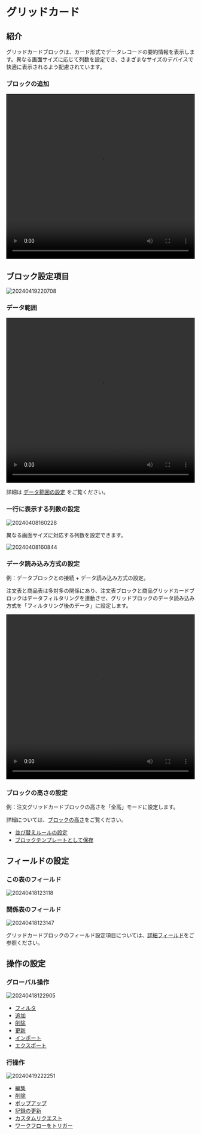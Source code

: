 # グリッドカード

## 紹介

グリッドカードブロックは、カード形式でデータレコードの要約情報を表示します。異なる画面サイズに応じて列数を設定でき、さまざまなサイズのデバイスで快適に表示されるよう配慮されています。

### ブロックの追加

<video width="100%" height="440" controls>
      <source src="https://static-docs.nocobase.com/20240418120045.mp4" type="video/mp4">
</video>

## ブロック設定項目

![20240419220708](https://static-docs.nocobase.com/20240419220708.png)

### データ範囲

<video width="100%" height="440" controls>
      <source src="https://static-docs.nocobase.com/20240419173617.mp4" type="video/mp4">
</video>

詳細は [データ範囲の設定](/handbook/ui/blocks/block-settings/data-scope) をご覧ください。

### 一行に表示する列数の設定

![20240408160228](https://static-docs.nocobase.com/20240408160228.png)

異なる画面サイズに対応する列数を設定できます。

![20240408160844](https://static-docs.nocobase.com/20240408160844.png)

### データ読み込み方式の設定

例：データブロックとの接続 + データ読み込み方式の設定。

注文表と商品表は多対多の関係にあり、注文表ブロックと商品グリッドカードブロックはデータフィルタリングを連動させ、グリッドブロックのデータ読み込み方式を「フィルタリング後のデータ」に設定します。

<video width="100%" height="440" controls>
<source src="https://static-docs.nocobase.com/20240419175643.mp4" type="video/mp4">
</video>

### ブロックの高さの設定

例：注文グリッドカードブロックの高さを「全高」モードに設定します。

詳細については、[ブロックの高さ](/handbook/ui/blocks/block-settings/block-height)をご覧ください。

- [並び替えルールの設定](/handbook/ui/blocks/block-settings/sorting-rule)
- [ブロックテンプレートとして保存](/handbook/ui/blocks/block-settings/block-template)

## フィールドの設定

### この表のフィールド

![20240418123118](https://static-docs.nocobase.com/20240418123118.png)

### 関係表のフィールド

![20240418123147](https://static-docs.nocobase.com/20240418123147.png)

グリッドカードブロックのフィールド設定項目については、[詳細フィールド](/handbook/ui/fields/generic/detail-form-item)をご参照ください。

## 操作の設定

### グローバル操作

![20240418122905](https://static-docs.nocobase.com/20240418122905.png)

- [フィルタ](/handbook/ui/actions/types/filter)
- [追加](/handbook/ui/actions/types/add-new)
- [削除](/handbook/ui/actions/types/delete)
- [更新](/handbook/ui/actions/types/refresh)
- [インポート](/handbook/action-import)
- [エクスポート](/handbook/action-export)

### 行操作

![20240419222251](https://static-docs.nocobase.com/20240419222251.png)

- [編集](/handbook/ui/actions/types/edit)
- [削除](/handbook/ui/actions/types/delete)
- [ポップアップ](/handbook/ui/actions/types/pop-up)
- [記録の更新](/handbook/ui/actions/types/update-record)
- [カスタムリクエスト](/handbook/action-custom-request)
- [ワークフローをトリガー](/handbook/workflow/manual/triggers/custom-action)


